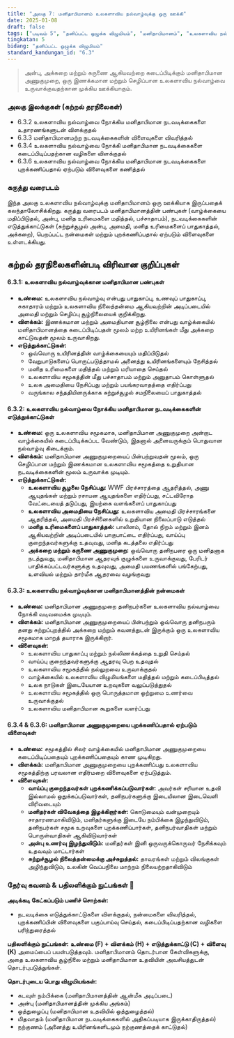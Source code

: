 ```yaml
---
title: "அலகு 7: மனிதாபிமானம் உலகளாவிய நல்வாழ்வுக்கு ஒரு ஊக்கி"
date: 2025-01-08
draft: false
tags: ["படிவம் 5", "தனிப்பட்ட ஒழுக்க விழுமியம்", "மனிதாபிமானம்", "உலகளாவிய நல்வாழ்வு", "மனித உரிமைகள்", "மனிதாபிமான உதவி"]
tingkatan: 5
bidang: "தனிப்பட்ட ஒழுக்க விழுமியம்"
standard_kandungan_id: "6.3"
---
```


> அன்பு, அக்கறை மற்றும் கருணை ஆகியவற்றை கடைப்பிடிக்கும் மனிதாபிமான அணுகுமுறை, ஒரு இணக்கமான மற்றும் செழிப்பான உலகளாவிய நல்வாழ்வை உருவாக்குவதற்கான முக்கிய ஊக்கியாகும்.

### அலகு இலக்குகள் (கற்றல் தரநிலைகள்)

- 6.3.2 உலகளாவிய நல்வாழ்வை நோக்கிய மனிதாபிமான நடவடிக்கைகளை உதாரணங்களுடன் விளக்குதல்
- 6.3.3 மனிதாபிமானமற்ற நடவடிக்கைகளின் விளைவுகளை விவரித்தல்
- 6.3.4 உலகளாவிய நல்வாழ்வை நோக்கி மனிதாபிமான நடவடிக்கைகளை கடைப்பிடிப்பதற்கான வழிகளை விளக்குதல்
- 6.3.6 உலகளாவிய நல்வாழ்வை நோக்கிய மனிதாபிமான நடவடிக்கைகளை புறக்கணிப்பதால் ஏற்படும் விளைவுகளை கணித்தல்

### கருத்து வரைபடம்

இந்த அலகு உலகளாவிய நல்வாழ்வுக்கு மனிதாபிமானம் ஒரு ஊக்கியாக இருப்பதைக் கலந்தாலோசிக்கிறது. கருத்து வரைபடம் மனிதாபிமானத்தின் பண்புகள் (வாழ்க்கையை மதிப்பிடுதல், அன்பு, மனித உரிமைகளை மதித்தல், பச்சாதாபம்), நடவடிக்கைகளின் எடுத்துக்காட்டுகள் (சுற்றுச்சூழல் அன்பு, அமைதி, மனித உரிமைகளைப் பாதுகாத்தல், அக்கறை), பெறப்பட்ட நன்மைகள் மற்றும் புறக்கணிப்பதால் ஏற்படும் விளைவுகளை உள்ளடக்கியது.

## கற்றல் தரநிலைகளின்படி விரிவான குறிப்புகள்

#### 6.3.1: உலகளாவிய நல்வாழ்வுக்கான மனிதாபிமான பண்புகள்

- **உண்மை:** உலகளாவிய நல்வாழ்வு என்பது பாதுகாப்பு, உணவுப் பாதுகாப்பு, சுகாதாரம் மற்றும் உலகளாவிய நிலைத்தன்மை ஆகியவற்றின் அடிப்படையில் அமைதி மற்றும் செழிப்பு சூழ்நிலையைக் குறிக்கிறது.
- **விளக்கம்:** இணக்கமான மற்றும் அமைதியான சூழ்நிலை என்பது வாழ்க்கையில் மனிதாபிமானத்தை கடைப்பிடிப்பதன் மூலம் மற்ற உயிரினங்கள் மீது அக்கறை காட்டுவதன் மூலம் உருவாகிறது.
- **எடுத்துக்காட்டுகள்:**
  - ஒவ்வொரு உயிரினத்தின் வாழ்க்கையையும் மதிப்பிடுதல்
  - வேறுபாடுகளைப் பொருட்படுத்தாமல் அனைத்து உயிரினங்களையும் நேசித்தல்
  - மனித உரிமைகளை மதித்தல் மற்றும் மரியாதை செய்தல்
  - உலகளாவிய சமூகத்தின் மீது பச்சாதாபம் மற்றும் அனுதாபம் கொள்ளுதல்
  - உலக அமைதியை நேசிப்பது மற்றும் பயங்கரவாதத்தை எதிர்ப்பது
  - வருங்கால சந்ததியினருக்காக சுற்றுச்சூழல் சமநிலையைப் பாதுகாத்தல்

#### 6.3.2: உலகளாவிய நல்வாழ்வை நோக்கிய மனிதாபிமான நடவடிக்கைகளின் எடுத்துக்காட்டுகள்

- **உண்மை:** ஒரு உலகளாவிய சமூகமாக, மனிதாபிமான அணுகுமுறை அன்றாட வாழ்க்கையில் கடைப்பிடிக்கப்பட வேண்டும், இதனால் அனைவருக்கும் பொதுவான நல்வாழ்வு கிடைக்கும்.
- **விளக்கம்:** மனிதாபிமான அணுகுமுறையைப் பின்பற்றுவதன் மூலம், ஒரு செழிப்பான மற்றும் இணக்கமான உலகளாவிய சமூகத்தை உறுதியான நடவடிக்கைகளின் மூலம் உருவாக்க முடியும்.
- **எடுத்துக்காட்டுகள்:**
  - **உலகளாவிய சூழலை நேசிப்பது:** WWF பிரச்சாரத்தை ஆதரித்தல், அணு ஆயுதங்கள் மற்றும் ரசாயன ஆயுதங்களை எதிர்ப்பது, சட்டவிரோத வேட்டையைத் தடுப்பது, இயற்கை வளங்களைப் பாதுகாப்பது
  - **உலகளாவிய அமைதியை நேசிப்பது:** உலகளாவிய அமைதி பிரச்சாரங்களை ஆதரித்தல், அமைதி பிரச்சினைகளில் உறுதியான நிலைப்பாடு எடுத்தல்
  - **மனித உரிமைகளைப் பாதுகாத்தல்:** பாலினம், தோல் நிறம் மற்றும் இனம் ஆகியவற்றின் அடிப்படையில் பாகுபாட்டை எதிர்ப்பது, வாய்ப்பு குறைந்தவர்களுக்கு உதவுவது, மனித கடத்தலை எதிர்ப்பது
  - **அக்கறை மற்றும் கருணை அணுகுமுறை:** ஒவ்வொரு தனிநபரை ஒரு மனிதனாக நடத்துவது, மனிதாபிமான ஆதரவுக் குழுக்களை உருவாக்குவது, பேரிடர் பாதிக்கப்பட்டவர்களுக்கு உதவுவது, அமைதி பயணங்களில் பங்கேற்பது, உளவியல் மற்றும் தார்மீக ஆதரவை வழங்குவது

#### 6.3.3: உலகளாவிய நல்வாழ்வுக்கான மனிதாபிமானத்தின் நன்மைகள்

- **உண்மை:** மனிதாபிமான அணுகுமுறை தனிநபர்களை உலகளாவிய நல்வாழ்வை நோக்கி வடிவமைக்க முடியும்.
- **விளக்கம்:** மனிதாபிமான அணுகுமுறையைப் பின்பற்றும் ஒவ்வொரு தனிநபரும் தனது சுற்றுப்புறத்தில் அக்கறை மற்றும் கவனத்துடன் இருக்கும் ஒரு உலகளாவிய சமூகமாக மாறத் தயாராக இருக்கிறார்.
- **விளைவுகள்:**
  - உலகளாவிய பாதுகாப்பு மற்றும் நல்லிணக்கத்தை உறுதி செய்தல்
  - வாய்ப்பு குறைந்தவர்களுக்கு ஆதரவு பெற உதவுதல்
  - உலகளாவிய சமூகத்தில் நல்லுறவை உருவாக்குதல்
  - வாழ்க்கையில் உலகளாவிய விழுமியங்களை மதித்தல் மற்றும் கடைப்பிடித்தல்
  - உலக நாடுகள் இடையேயான உறவுகளை வலுப்படுத்துதல்
  - உலகளாவிய சமூகத்தில் ஒரு பொருத்தமான ஒற்றுமை உணர்வை உருவாக்குதல்
  - உலகளாவிய மனிதாபிமான கூறுகளை வளர்ப்பது

#### 6.3.4 & 6.3.6: மனிதாபிமான அணுகுமுறையை புறக்கணிப்பதால் ஏற்படும் விளைவுகள்

- **உண்மை:** சமூகத்தில் சிலர் வாழ்க்கையில் மனிதாபிமான அணுகுமுறையை கடைப்பிடிப்பதையும் புறக்கணிப்பதையும் காண முடிகிறது.
- **விளக்கம்:** மனிதாபிமான அணுகுமுறையை புறக்கணிப்பது உலகளாவிய சமூகத்திற்கு பரவலான எதிர்மறை விளைவுகளை ஏற்படுத்தும்.
- **விளைவுகள்:**
  - **வாய்ப்பு குறைந்தவர்கள் புறக்கணிக்கப்படுவார்கள்:** அவர்கள் சரியான உதவி இல்லாமல் ஒதுக்கப்படுவார்கள், தனிநபர்களுக்கு இடையிலான இடைவெளி விரிவடையும்
  - **மனிதர்கள் விவேகத்தை இழக்கிறார்கள்:** கொடுமையும் வன்முறையும் சாதாரணமாகிவிடும், மனிதர்களுக்கு இடையே நம்பிக்கை இழந்துவிடும், தனிநபர்கள் சமூக உறவுகளை புறக்கணிப்பார்கள், தனிநபர்வாதிகள் மற்றும் பொருள்வாதிகள் ஆகிவிடுவார்கள்
  - **அன்பு உணர்வு இழந்துவிடும்:** மனிதர்கள் இனி ஒருவருக்கொருவர் நேசிக்கவும் உதவவும் மாட்டார்கள்
  - **சுற்றுச்சூழல் நிலைத்தன்மைக்கு அச்சுறுத்தல்:** தாவரங்கள் மற்றும் விலங்குகள் அழிந்துவிடும், உலகின் வெப்பநிலை மாற்றம் நிலையற்றதாகிவிடும்

### தேர்வு கவனம் & பதிலளிக்கும் நுட்பங்கள் 📝

**அடிக்கடி கேட்கப்படும் பணிச் சொற்கள்:**
- நடவடிக்கை எடுத்துக்காட்டுகளை விளக்குதல், நன்மைகளை விவரித்தல், புறக்கணிப்பின் விளைவுகளை பகுப்பாய்வு செய்தல், கடைப்பிடிப்பதற்கான வழிகளை பரிந்துரைத்தல்

**பதிலளிக்கும் நுட்பங்கள்:**
**உண்மை (F) + விளக்கம் (H) + எடுத்துக்காட்டு (C) + விளைவு (K)** அமைப்பைப் பயன்படுத்தவும். மனிதாபிமானம் தொடர்பான கேள்விகளுக்கு, அதை உலகளாவிய சூழ்நிலை மற்றும் மனிதாபிமான உதவியின் அவசியத்துடன் தொடர்புபடுத்துங்கள்.

**தொடர்புடைய பொது விழுமியங்கள்:**
- கடவுள் நம்பிக்கை (மனிதாபிமானத்தின் ஆன்மீக அடிப்படை)
- அன்பு (மனிதாபிமானத்தின் முக்கிய அங்கம்)
- ஒத்துழைப்பு (மனிதாபிமான உதவியில் ஒத்துழைத்தல்)
- மிதவாதம் (மனிதாபிமான நடவடிக்கைகளில் அதிகப்படியாக இருக்காதிருத்தல்)
- நற்குணம் (அனைத்து உயிரினங்களிடமும் நற்குணத்தைக் காட்டுதல்)